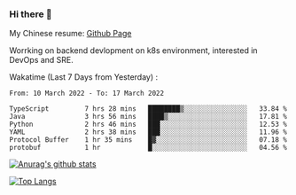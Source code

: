 ### Hi there 👋

My Chinese resume: [Github Page](https://spencercjh.github.io/resume/)

Worrking on backend devlopment on k8s environment, interested in DevOps and SRE.

Wakatime (Last 7 Days from Yesterday) :

<!--START_SECTION:waka-->

```text
From: 10 March 2022 - To: 17 March 2022

TypeScript         7 hrs 28 mins   ████████▒░░░░░░░░░░░░░░░░   33.84 %
Java               3 hrs 56 mins   ████▒░░░░░░░░░░░░░░░░░░░░   17.81 %
Python             2 hrs 46 mins   ███░░░░░░░░░░░░░░░░░░░░░░   12.53 %
YAML               2 hrs 38 mins   ███░░░░░░░░░░░░░░░░░░░░░░   11.96 %
Protocol Buffer    1 hr 35 mins    █▓░░░░░░░░░░░░░░░░░░░░░░░   07.18 %
protobuf           1 hr            █░░░░░░░░░░░░░░░░░░░░░░░░   04.56 %
```

<!--END_SECTION:waka-->

[![Anurag's github stats](https://github-readme-stats.vercel.app/api?username=spencercjh&theme=tokyonight&show_icons=true)](https://github.com/anuraghazra/github-readme-stats)

[![Top Langs](https://github-readme-stats.vercel.app/api/top-langs/?username=spencercjh&layout=compact&theme=tokyonight)](https://github.com/anuraghazra/github-readme-stats)
